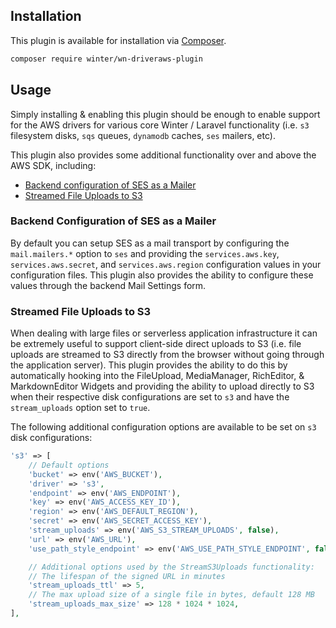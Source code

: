 ## Installation

This plugin is available for installation via [Composer](http://getcomposer.org/).

```bash
composer require winter/wn-driveraws-plugin
```

## Usage

Simply installing & enabling this plugin should be enough to enable support for the AWS drivers for various core Winter / Laravel functionality (i.e. `s3` filesystem disks, `sqs` queues, `dynamodb` caches, `ses` mailers, etc).

This plugin also provides some additional functionality over and above the AWS SDK, including:

- [Backend configuration of SES as a Mailer](#backend-ses-mailer)
- [Streamed File Uploads to S3](#streamed-uploads)

<a name="backend-ses-mailer"></a>
### Backend Configuration of SES as a Mailer

By default you can setup SES as a mail transport by configuring the `mail.mailers.*` option to `ses` and providing the `services.aws.key`, `services.aws.secret`, and `services.aws.region` configuration values in your configuration files. This plugin also provides the ability to configure these values through the backend Mail Settings form.

<a name="streamed-uploads"></a>
### Streamed File Uploads to S3

When dealing with large files or serverless application infrastructure it can be extremely useful to support client-side direct uploads to S3 (i.e. file uploads are streamed to S3 directly from the browser without going through the application server). This plugin provides the ability to do this by automatically hooking into the FileUpload, MediaManager, RichEditor, & MarkdownEditor Widgets and providing the ability to upload directly to S3 when their respective disk configurations are set to `s3` and have the `stream_uploads` option set to `true`.

The following additional configuration options are available to be set on `s3` disk configurations:

```php
's3' => [
    // Default options
    'bucket' => env('AWS_BUCKET'),
    'driver' => 's3',
    'endpoint' => env('AWS_ENDPOINT'),
    'key' => env('AWS_ACCESS_KEY_ID'),
    'region' => env('AWS_DEFAULT_REGION'),
    'secret' => env('AWS_SECRET_ACCESS_KEY'),
    'stream_uploads' => env('AWS_S3_STREAM_UPLOADS', false),
    'url' => env('AWS_URL'),
    'use_path_style_endpoint' => env('AWS_USE_PATH_STYLE_ENDPOINT', false)

    // Additional options used by the StreamS3Uploads functionality:
    // The lifespan of the signed URL in minutes
    'stream_uploads_ttl' => 5,
    // The max upload size of a single file in bytes, default 128 MB
    'stream_uploads_max_size' => 128 * 1024 * 1024,
],
```
